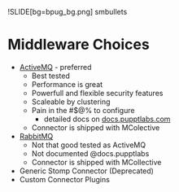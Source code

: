 !SLIDE[bg=bpug_bg.png] smbullets

# Middleware Choices #

* [ActiveMQ](http://activemq.apache.org/) - preferred
  * Best tested
  * Performance is great
  * Powerfull and flexible security features
  * Scaleable by clustering
  * Pain in the #$@% to configure
    * detailed docs on [docs.pupptlabs.com](http://docs.puppetlabs.com/mcollective/deploy/middleware/activemq.html)
  * Connector is shipped with MColective
* [RabbitMQ](http://www.rabbitmq.com/)
  * Not that good tested as ActiveMQ
  * Not documented @docs.pupptlabs
  * Connector is shipped with MCollective
* Generic Stomp Connector (Deprecated)
* Custom Connector Plugins
